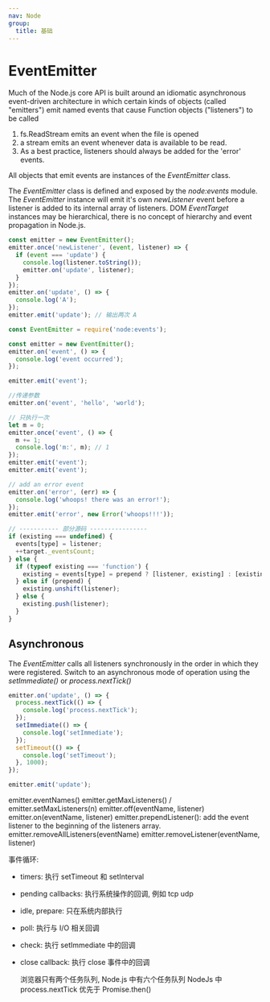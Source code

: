 ```yaml
---
nav: Node
group:
  title: 基础
---
```


# EventEmitter

Much of the Node.js core API is built around an idiomatic asynchronous event-driven architecture in which certain kinds of objects (called "emitters") emit named events that cause Function objects ("listeners") to be called

1. fs.ReadStream emits an event when the file is opened
2. a stream emits an event whenever data is available to be read.
3. As a best practice, listeners should always be added for the 'error' events.

All objects that emit events are instances of the _EventEmitter_ class.

The _EventEmitter_ class is defined and exposed by the _node:events_ module.
The _EventEmitter_ instance will emit it's own _newListener_ event before a listener is added to its internal array of listeners.
DOM _EventTarget_ instances may be hierarchical, there is no concept of hierarchy and event propagation in Node.js.

```js
const emitter = new EventEmitter();
emitter.once('newListener', (event, listener) => {
  if (event === 'update') {
    console.log(listener.toString());
    emitter.on('update', listener);
  }
});
emitter.on('update', () => {
  console.log('A');
});
emitter.emit('update'); // 输出两次 A
```

```js
const EventEmitter = require('node:events');

const emitter = new EventEmitter();
emitter.on('event', () => {
  console.log('event occurred');
});

emitter.emit('event');

//传递参数
emitter.on('event', 'hello', 'world');

// 只执行一次
let m = 0;
emitter.once('event', () => {
  m += 1;
  console.log('m:', m); // 1
});
emitter.emit('event');
emitter.emit('event');

// add an error event
emitter.on('error', (err) => {
  console.log('whoops! there was an error!');
});
emitter.emit('error', new Error('whoops!!!'));

// ----------- 部分源码 ----------------
if (existing === undefined) {
  events[type] = listener;
  ++target._eventsCount;
} else {
  if (typeof existing === 'function') {
    existing = events[type] = prepend ? [listener, existing] : [existing, listener];
  } else if (prepend) {
    existing.unshift(listener);
  } else {
    existing.push(listener);
  }
}
```

## Asynchronous

The _EventEmitter_ calls all listeners synchronously in the order in which they were registered.
Switch to an asynchronous mode of operation using the _setImmediate()_ or _process.nextTick()_

```js
emitter.on('update', () => {
  process.nextTick(() => {
    console.log('process.nextTick');
  });
  setImmediate(() => {
    console.log('setImmediate');
  });
  setTimeout(() => {
    console.log('setTimeout');
  }, 1000);
});

emitter.emit('update');
```

emitter.eventNames()
emitter.getMaxListeners() / emitter.setMaxListeners(n)
emitter.off(eventName, listener)
emitter.on(eventName, listener)
emitter.prependListener(): add the event listener to the beginning of the listeners array.
emitter.removeAllListeners(eventName)
emitter.removeListener(eventName, listener)

事件循环:

- timers: 执行 setTimeout 和 setInterval
- pending callbacks: 执行系统操作的回调, 例如 tcp udp
- idle, prepare: 只在系统内部执行
- poll: 执行与 I/O 相关回调
- check: 执行 setImmediate 中的回调
- close callback: 执行 close 事件中的回调

  浏览器只有两个任务队列, Node.js 中有六个任务队列
  NodeJs 中 process.nextTick 优先于 Promise.then()
